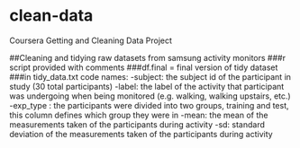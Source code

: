 # clean-data
Coursera Getting and Cleaning Data Project

##Cleaning and tidying raw datasets from samsung activity monitors
###r script provided with comments
###df.final = final version of tidy dataset
###in tidy_data.txt code names:
-subject: the subject id of the participant in study (30 total participants)
-label: the label of the activity that participant was undergoing when being monitored (e.g. walking, walking upstairs, etc.)
-exp_type : the participants were divided into two groups, training and test, this column defines which group they were in
-mean: the mean of the measurements taken of the participants during activity
-sd: standard deviation of the measurements taken of the participants during activity
